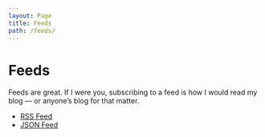 ```yaml
---
layout: Page
title: Feeds
path: /feeds/
---
```


# Feeds

Feeds are great. If I were you, subscribing to a feed is how I would read my blog — or anyone’s blog for that matter.

- [RSS Feed](../feed.xml)
- [JSON Feed](../feed.json)
